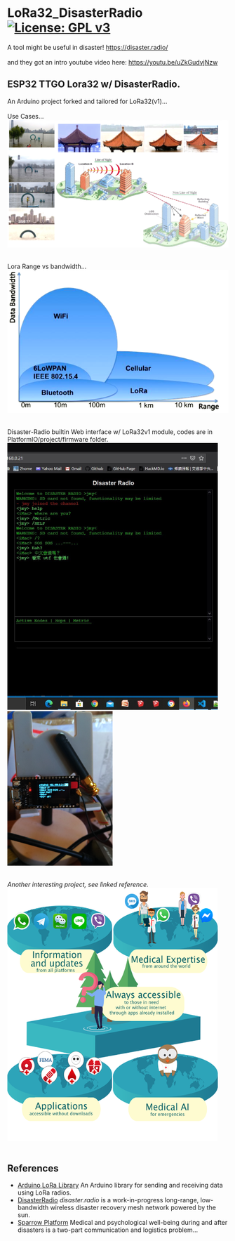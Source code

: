 # LoRa32_DisasterRadio [![License: GPL v3](https://img.shields.io/badge/License-GPLv3-blue.svg)](https://www.gnu.org/licenses/gpl-3.0)<br>
A tool might be useful in disaster! https://disaster.radio/ <br><br>
and they got an intro youtube video here: https://youtu.be/uZkGudvjNzw

## ESP32 TTGO Lora32 w/ DisasterRadio.

An Arduino project forked and tailored for LoRa32(v1)...
<br><br>
Use Cases...
<img src="pictures/LoRaUseCases20200715.png" width=800/>
<br><br>

Lora Range vs bandwidth...
<img src="pictures/LoRaRange.png" width=640/>
<br><br>

Disaster-Radio builtin Web interface w/ LoRa32v1 module, codes are in PlatformIO/project/firmware folder. <br>
<img src="pictures/DSweb0716.jpg" width=480/> &nbsp;&nbsp;&nbsp;<img src="pictures/LoRa32_0715.png" width=240/>
<br><br>

_Another interesting project, see linked reference._<br>
<img src="pictures/SparrowSummary.png" width=480/>
<br><br>
## References
  - [Arduino LoRa Library](https://github.com/sandeepmistry/arduino-LoRa) An Arduino library for sending and receiving data using LoRa radios.
  - [DisasterRadio](https://github.com/sudomesh/disaster-radio) _disaster.radio_ is a work-in-progress long-range, low-bandwidth wireless disaster recovery mesh network powered by the sun.
  - [Sparrow Platform](https://github.com/sparrow-platform/sparrow/wiki) Medical and psychological well-being during and after disasters is a two-part communication and logistics problem...
